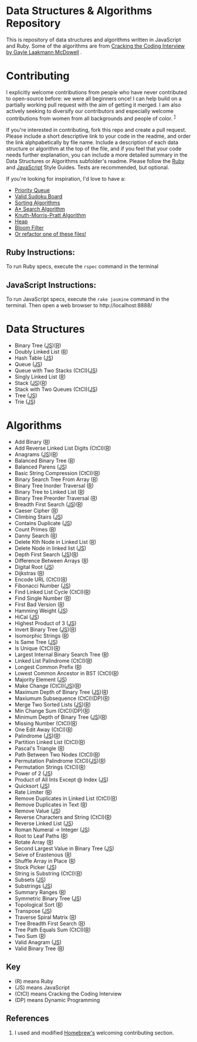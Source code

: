 Data Structures & Algorithms Repository
==========

This is repository of data structures and algorithms written in JavaScript and Ruby. Some of the algorithms are from
[Cracking the Coding Interview by Gayle Laakmann McDowell](http://www.amazon.com/gp/product/0984782850/ref=as_li_tl?ie=UTF8&camp=1789&creative=9325&creativeASIN=0984782850&linkCode=as2&tag=dbz03-20&linkId=LVVF6HDIDG3XQICI)
.
 
# Contributing
 
I explicitly welcome contributions from people who have never contributed to open-source before: we were all beginners once! I can help build on a partially working pull request with the aim of getting it merged. I am also actively seeking to diversify our contributors and especially welcome contributions from women from all backgrounds and people of color. <sup>[1](#References)</sup>

If you're interested in contributing, fork this repo and create a pull request. Please include a short descriptive link to your code in the readme, and order the link alphpabetically by file name. Include a description of each data structure or algorithm at the top of the file, and if you feel that your code needs further explanation, you can include a more detailed summary in the Data Structures or Algorithms subfolder's readme. Please follow the [Ruby](https://github.com/bbatsov/ruby-style-guide) and [JavaScript](https://github.com/airbnb/javascript) Style Guides. Tests are recommended, but optional.
 
If you're looking for inspiration, I'd love to have a:
 
 + [Priority Queue](https://en.wikipedia.org/wiki/Priority_queue)
 + [Valid Sudoku Board](https://en.wikipedia.org/wiki/Sudoku_solving_algorithms)
 + [Sorting Algorithms](https://en.wikipedia.org/wiki/Sorting_algorithm#Popular_sorting_algorithms)
 + [A* Search Algorithm](https://en.wikipedia.org/wiki/A*_search_algorithm)
 + [Knuth-Morris-Pratt Algorithm](https://en.wikipedia.org/wiki/Knuth%E2%80%93Morris%E2%80%93Pratt_algorithm)
 + [Heap](https://en.wikipedia.org/wiki/Heap_\(data_structure\))
 + [Bloom Filter](https://en.wikipedia.org/wiki/Bloom_filter)
 + [Or refactor one of these files!](/REFACTOR.md)
 
## Ruby Instructions:
 
 To run Ruby specs, execute the `rspec` command in the terminal
 
## JavaScript Instructions:
 
 To run JavaScript specs, execute the `rake jasmine` command in the terminal. Then open a web browser to
 http://localhost:8888/

# Data Structures

* Binary Tree ([JS](/data-structures/binary-tree.js))([R](/data-structures/binary_tree.rb))
* Doubly Linked List ([R](/data-structures/doubly_linked_list.rb))
* Hash Table ([JS](/data-structures/hash-table.js))
* Queue ([JS](/data-structures/queue.js))
* Queue with Two Stacks (CtCI)([JS](/data-structures/queue-with-two-stacks.js))
* Singly Linked List ([R](/data-structures/singly_linked_list.rb))
* Stack ([JS](/data-structures/stack.js))([R](/data-structures/linked_stack.rb))
* Stack with Two Queues (CtCI)([JS](/data-structures/stack-with-two-queues.js))
* Tree ([JS](/data-structures/tree.js))
* Trie ([JS](/data-structures/trie.js))

# Algorithms

* Add Binary ([R](/algorithms/add_binary.rb))
* Add Reverse Linked List Digits (CtCI)([R](/algorithms/add_reversed_linked_list_digits.rb))
* Anagrams ([JS](/algorithms/JavaScript/anagrams.js))([R](/algorithms/anagrams.rb))
* Balanced Binary Tree ([R](/algorithms/balanced_binary_tree.rb))
* Balanced Parens ([JS](/algorithms/balanced-parens.js))
* Basic String Compression (CtCI)([R](/algorithms/basic_string_compression.rb))
* Binary Search Tree From Array ([R](/algorithms/binary_search_tree_from_array.rb))
* Binary Tree Inorder Traversal ([R](/algorithms/binary_tree_inorder_traversal.rb))
* Binary Tree to Linked List ([R](/algorithms/binary_tree_to_linked_list.rb))
* Binary Tree Preorder Traversal ([R](/algorithms/binary_tree_preorder_traversal.rb))
* Breadth First Search ([JS](/algorithms/JavaScript/breadth-first-search.js))([R](/algorithms/graph_breadth_first_search.rb))
* Caeser Cipher ([R](/algorithms/caesar_cipher.rb))
* Climbing Stairs ([JS](/algorithms/climbing-stairs.js))
* Contains Duplicate ([JS](/algorithms/contains-duplicate.js))
* Count Primes ([R](/algorithms/count_primes.rb))
* Danny Search ([R](/algorithms/danny_search.rb))
* Delete Kth Node in Linked List ([R](/algorithms/delete_kth_node.rb))
* Delete Node in linked list ([JS](/algorithms/delete-node-in-linked-list.js))
* Depth First Search ([JS](/algorithms/depth-first-search.js))([R](/algorithms/graph_depth_first_search.rb))
* Difference Between Arrays ([R](/algorithms/difference_between_arrays.rb))
* Digital Root ([JS](/algorithms/digital-root.js))
* Dijkstras ([R](/algorithms/dijkstras.rb))
* Encode URL (CtCI)([R](/algorithms/encode_url.rb))
* Fibonacci Number ([JS](/algorithms/fibonacci-number.js))
* Find Linked List Cycle (CtCI)([R](/algorithms/find_linked_list_cycle.rb))
* Find Single Number ([R](/algorithms/find_single_number.rb))
* First Bad Version ([R](/algorithms/first_bad_version.rb))
* Hamming Weight ([JS](/algorithms/hamming-weight.js))
* HiCal ([JS](/algorithms/hical.js))
* Highest Product of 3 ([JS](/algorithms/highest-product-of-three.js))
* Invert Binary Tree ([JS](/algorithms/invert-binary-tree.js))([R](/algorithms/invert_binary_tree.rb))
* Isomorphic Strings ([R](/algorithms/isomorphic_strings.rb))
* Is Same Tree ([JS](/algorithms/is-same-tree.js))
* Is Unique (CtCI)([R](/algorithms/is_unique.rb))
* Largest Internal Binary Search Tree ([R](/algorithms/largest_internal_binary_search_tree.rb))
* Linked List Palindrome (CtCI)([R](/algorithms/linked_list_palindrome.rb))
* Longest Common Prefix ([R](/algorithms/longest_common_prefix.rb))
* Lowest Common Ancestor in BST (CtCI)([R](/algorithms/lowest_common_ancestor.rb))
* Majority Element ([JS](/algorithms/majority-element.js))
* Make Change (CtCI)([JS](/algorithms/make-change.js))([R](/algorithms/make_change.rb)) 
* Maximum Depth of Binary Tree ([JS](/algorithms/maximum-depth-of-binary-tree.js))([R](/algorithms/maximum_depth_of_binary_tree.rb))
* Maxiumum Subsequence (CtCI)(DP)([R](/algorithms/max_subsequence.rb))
* Merge Two Sorted Lists ([JS](/algorithms/merge-two-sorted-lists.js))([R](/algorithms/merge_sorted_arrays.rb))
* Min Change Sum (CtCI)(DP)([R](/algorithms/min_change_sum.rb))
* Minimum Depth of Binary Tree ([JS](/algorithms/minimum-depth-of-binary-tree.js))([R](/algorithms/minimum_depth_of_binary_tree.rb))
* Missing Number (CtCI)([R](/algorithms/missing_number.rb))
* One Edit Away (CtCI)([R](/algorithms/one_edit_away.rb))
* Palindrome ([JS](/algorithms/palindrome.js))([R](/algorithms/palindrome_linked_list.rb))
* Partition Linked List (CtCI)([R](/algorithms/partition_linked_list.rb))
* Pascal's Triangle ([R](/algorithms/pascals_triangle.rb))
* Path Between Two Nodes (CtCI)([R](/algorithms/path_between_two_nodes.rb))
* Permutation Palindrome (CtCI)([JS](/algorithms/permutation-palindrome.js))([R](/algorithms/permutation_palindrome.rb))
* Permutation Strings (CtCI)([R](/algorithms/permutation_strings.rb))
* Power of 2 ([JS](/algorithms/power-of-two.js))
* Product of All Ints Except @ Index ([JS](/algorithms/product-of-ints.js))
* Quicksort ([JS](/algorithms/quicksort.js))
* Rate Limiter ([R](/algorithms/rate_limiter.rb))
* Remove Duplicates in Linked List (CtCI)([R](/algorithms/remove_duplicates_from_linked_list.rb))
* Remove Duplicates in Text ([R](/algorithms/remove_duplicates.rb))
* Remove Value ([JS](/algorithms/remove-value.js))
* Reverse Characters and String (CtCI)([R](/algorithms/reverse_characters_and_string.rb))
* Reverse Linked List ([JS](/algorithms/reverse-linked-list.js))
* Roman Numeral -> Integer ([JS](/algorithms/roman-numeral-to-integer.js))
* Root to Leaf Paths ([R](/algorithms/root_to_leaf_paths.rb))
* Rotate Array ([R](/algorithms/rotate_array.rb))
* Second Largest Value in Binary Tree ([JS](/algorithms/second-largest-binary-tree.js))
* Seive of Erastenous ([R](/algorithms/seive_of_erastenous.rb))
* Shuffle Array in Place ([R](/algorithms/shuffle_array_in_place.rb))
* Stock Picker ([JS](/algorithms/stock-picker.js))
* String is Substring (CtCI)([R](/algorithms/string_is_substring.rb))
* Subsets ([JS](/algorithms/subsets.js))
* Substrings ([JS](/algorithms/substrings.js))
* Summary Ranges ([R](/algorithms/summary_ranges.rb))
* Symmetric Binary Tree ([JS](/algorithms/symmetric-binary-tree.js))
* Topological Sort ([R](/algorithms/topological_sort.rb))
* Transpose ([JS](/algorithms/transpose.js))
* Traverse Spiral Matrix ([R](/algorithms/traverse_spiral_matrix.rb))
* Tree Breadth First Search ([R](/algorithms/tree_breadth_first_search.rb))
* Tree Path Equals Sum (CtCI)([R](/algorithms/tree_path_equals_sum.rb))
* Two Sum ([R](/algorithms/two_sum.rb))
* Valid Anagram ([JS](/algorithms/valid-anagram.js))
* Valid Binary Tree ([R](/algorithms/valid_binary_tree.rb))

## Key
- (R) means Ruby
- (JS) means JavaScript
- (CtCI) means Cracking the Coding Interview
- (DP) means Dynamic Programming


## References

  1. I used and modified [Homebrew's](https://github.com/Homebrew/brew#contributing) welcoming contributing section.

